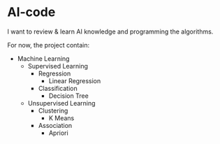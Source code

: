 # AI-code

I want to review & learn AI knowledge and programming the algorithms.

For now, the project contain:

- Machine Learning
    - Supervised Learning
        - Regression
            - Linear Regression
        - Classification
            - Decision Tree
    - Unsupervised Learning
        - Clustering
            - K Means
        - Association
            - Apriori

